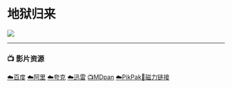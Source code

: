 # 地狱归来

![](/image/maxresdefault_(3).jpg)

---

### 📺 影片资源 <Badge type="warning" text="漫迪MDsub" />

[☁️百度](https://pan.baidu.com/s/1RA9d7HMyATQBL5BI8JEZWQ?pwd=pfv5)  [☁️阿里](https://www.aliyundrive.com/s/oWAwMxhJdJ1)  [☁️夸克](https://pan.quark.cn/s/9abf791a03b1)  [☁️迅雷](https://pan.xunlei.com/s/VNnhQAmoig6iwEqUa6QdiYZqA1?pwd=t9jq)  [📺MDpan](https://pan.mdsub.top/%E5%9C%B0%E7%8B%B1%E5%BD%92%E6%9D%A5)  [☁️PikPak](https://mypikpak.com/s/VNmWZsmWc0vAx5kQdGFwl-rHo1)[🧲磁力链接](magnet:?xt=urn:btih:2852046db6187660c2a45afb794eb9ea546c1781)